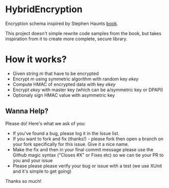 # HybridEncryption
Encryption schema inspired by Stephen Haunts [book](https://www.syncfusion.com/resources/techportal/ebooks/cryptography).

This project doesn't simple rewrite code samples from the book, but takes inspiration from it to create more complete, secure library.

# How it works?

 * Given string _m_ that have to be encrypted
 * Encrypt _m_ using symmetric algorithm with random key _ekey_
 * Compute HMAC of encrypted data with key _ekey_
 * Encrypt _ekey_ with master key (which can be a/symmetric key or DPAPI)
 * Optionaly sign HMAC value with asymmetric key


## Wanna Help?

Please do! Here's what we ask of you:

 - If you've found a bug, please log it in the Issue list. 
 - If you want to fork and fix (thanks!) - please fork then open a branch on your fork specifically for this issue. Give it a nice name.
 - Make the fix and then in your final commit message please use the Github magic syntax ("Closes #X" or Fixes etc) so we can tie your PR to you and your issue
 - Please please please verify your bug or issue with a test (we use XUnit and it's simple to get going)

Thanks so much!
